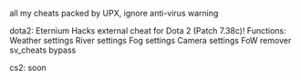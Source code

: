 all my cheats packed by UPX, ignore anti-virus warning

dota2:
Eternium Hacks external cheat for Dota 2 (Patch 7.38c)!
Functions: 
Weather settings
River settings
Fog settings
Camera settings
FoW remover
sv_cheats bypass

cs2:
soon
